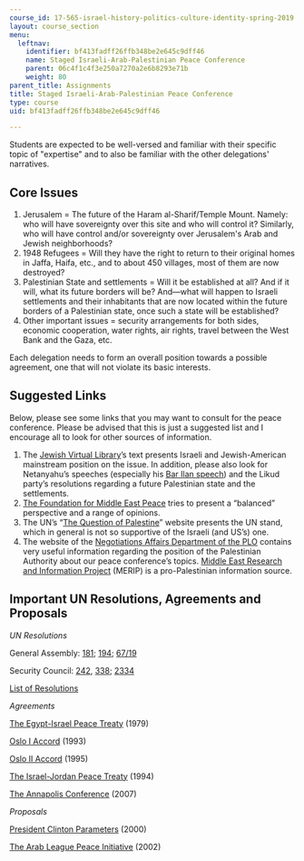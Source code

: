 ```yaml
---
course_id: 17-565-israel-history-politics-culture-identity-spring-2019
layout: course_section
menu:
  leftnav:
    identifier: bf413fadff26ffb348be2e645c9dff46
    name: Staged Israeli-Arab-Palestinian Peace Conference
    parent: 06c4f1c4f3e250a7270a2e6b8293e71b
    weight: 80
parent_title: Assignments
title: Staged Israeli-Arab-Palestinian Peace Conference
type: course
uid: bf413fadff26ffb348be2e645c9dff46

---
```


Students are expected to be well-versed and familiar with their specific topic of "expertise" and to also be familiar with the other delegations' narratives.

Core Issues
-----------

1.  Jerusalem = The future of the Haram al-Sharif/Temple Mount. Namely: who will have sovereignty over this site and who will control it? Similarly, who will have control and/or sovereignty over Jerusalem's Arab and Jewish neighborhoods?
2.  1948 Refugees = Will they have the right to return to their original homes in Jaffa, Haifa, etc., and to about 450 villages, most of them are now destroyed?
3.  Palestinian State and settlements = Will it be established at all? And if it will, what its future borders will be? And—what will happen to Israeli settlements and their inhabitants that are now located within the future borders of a Palestinian state, once such a state will be established?
4.  Other important issues = security arrangements for both sides, economic cooperation, water rights, air rights, travel between the West Bank and the Gaza, etc.

Each delegation needs to form an overall position towards a possible agreement, one that will not violate its basic interests.

Suggested Links 
----------------

Below, please see some links that you may want to consult for the peace conference. Please be advised that this is just a suggested list and I encourage all to look for other sources of information.

1.  The [Jewish Virtual Library](https://www.jewishvirtuallibrary.org/facts-about-jewish-settlements-in-the-west-bank)’s text presents Israeli and Jewish-American mainstream position on the issue. In addition, please also look for Netanyahu’s speeches (especially his [Bar Ilan speech](https://mfa.gov.il/MFA/PressRoom/2009/Pages/Address_PM_Netanyahu_Bar-Ilan_University_14-Jun-2009.aspx)) and the Likud party’s resolutions regarding a future Palestinian state and the settlements.
2.  [The Foundation for Middle East Peace](https://fmep.org/about/) tries to present a “balanced” perspective and a range of opinions.
3.  The UN’s “[The Question of Palestine](https://www.un.org/unispal/)” website presents the UN stand, which in general is not so supportive of the Israeli (and US’s) one.
4.  The website of the [Negotiations Affairs Department of the PLO](https://www.nad.ps/en) contains very useful information regarding the position of the Palestinian Authority about our peace conference’s topics. [Middle East Research and Information Project](https://merip.org/) (MERIP) is a pro-Palestinian information source.

Important UN Resolutions, Agreements and Proposals
--------------------------------------------------

_UN Resolutions_

General Assembly: [181](https://en.wikipedia.org/wiki/United_Nations_Partition_Plan_for_Palestine); [194](https://en.wikipedia.org/wiki/United_Nations_General_Assembly_Resolution_194); [67/19](https://en.wikipedia.org/wiki/United_Nations_General_Assembly_resolution_67/19)

Security Council: [242](https://en.wikipedia.org/wiki/United_Nations_Security_Council_Resolution_242), [338](https://en.wikipedia.org/wiki/United_Nations_Security_Council_Resolution_338); [2334](https://en.wikipedia.org/wiki/United_Nations_Security_Council_Resolution_2334)

[List of Resolutions](https://en.wikipedia.org/wiki/List_of_United_Nations_resolutions_concerning_Palestine)

_Agreements_

[The Egypt-Israel Peace Treaty](https://en.wikipedia.org/wiki/Egypt%E2%80%93Israel_Peace_Treaty) (1979)

[Oslo I Accord](https://en.wikipedia.org/wiki/Oslo_I_Accord) (1993)

[Oslo II Accord](https://en.wikipedia.org/wiki/Oslo_II_Accord) (1995)

[The Israel-Jordan Peace Treaty](https://en.wikipedia.org/wiki/Israel%E2%80%93Jordan_peace_treaty) (1994)

[The Annapolis Conference](https://en.wikipedia.org/wiki/Annapolis_Conference) (2007)

_Proposals_

[President Clinton Parameters](https://en.wikipedia.org/wiki/The_Clinton_Parameters) (2000)

[The Arab League Peace Initiative](https://en.wikipedia.org/wiki/Arab_Peace_Initiative) (2002)